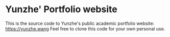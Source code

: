 # Yunzhe' Portfolio website

This is the source code to Yunzhe's public academic portfolio website: https://yunzhe.wang Feel free to clone this code for your own personal use.
